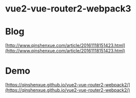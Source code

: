 # vue2-vue-router2-webpack3

# Blog
[http://www.qinshenxue.com/article/20161118151423.html](http://www.qinshenxue.com/article/20161118151423.html)

# Demo

[https://qinshenxue.github.io/vue2-vue-router2-webpack2/](https://qinshenxue.github.io/vue2-vue-router2-webpack2/)
